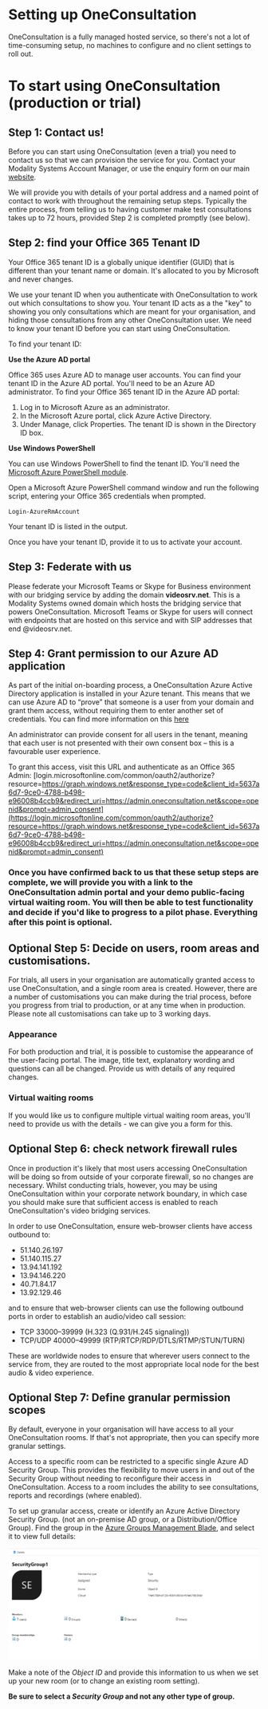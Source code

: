 # Setting up OneConsultation

OneConsultation is a fully managed hosted service, so there's not a lot of time-consuming setup, no machines to configure and no client settings to roll out. 

# To start using OneConsultation (production or trial)

## Step 1: Contact us!

Before you can start using OneConsultation (even a trial) you need to contact us so that we can provision the service for you. Contact your Modality Systems Account Manager, or use the enquiry form on our main [website](https://modalitysystems.com/software/oneconsultation).

We will provide you with details of your portal address and a named point of contact to work with throughout the remaining setup steps. Typically the entire process, from telling us to having customer make test consultations takes up to 72 hours, provided Step 2 is completed promptly (see below).

## Step 2: find your Office 365 Tenant ID

Your Office 365 tenant ID is a globally unique identifier (GUID) that is different than your tenant name or domain. It's allocated to you by Microsoft and never changes.

We use your tenant ID when you authenticate with OneConsultation to work out which consultations to show you. Your tenant ID acts as a the "key" to showing you only consultations which are meant for your organisation, and hiding those consultations from any other OneConsultation user. We need to know your tenant ID before you can start using OneConsultation.

To find your tenant ID:

**Use the Azure AD portal**

Office 365 uses Azure AD to manage user accounts. You can find your tenant ID in the Azure AD portal. You'll need to be an Azure AD administrator. To find your Office 365 tenant ID in the Azure AD portal:

 1. Log in to Microsoft Azure as an administrator.
 2. In the Microsoft Azure portal, click Azure Active Directory.
 3. Under Manage, click Properties. The tenant ID is shown in the Directory ID box.

**Use Windows PowerShell**

You can use Windows PowerShell to find the tenant ID. You'll need the [Microsoft Azure PowerShell module](https://go.microsoft.com/fwlink/p/?LinkId=717444).

Open a Microsoft Azure PowerShell command window and run the following script, entering your Office 365 credentials when prompted.

```
Login-AzureRmAccount
```

Your tenant ID is listed in the output.

Once you have your tenant ID, provide it to us to activate your account.

## Step 3: Federate with us

Please federate your Microsoft Teams or Skype for Business environment with our bridging service by adding the domain **videosrv.net**. This is a Modality Systems owned domain which hosts the bridging service that powers OneConsultation. Microsoft Teams or Skype for users will connect with endpoints that are hosted on this service and with SIP addresses that end @videosrv.net.

## Step 4: Grant permission to our Azure AD application

As part of the initial on-boarding process, a OneConsultation Azure Active Directory application is installed in your Azure tenant. This means that we can use Azure AD to “prove” that someone is a user from your domain and grant them access, without requiring them to enter another set of credentials. You can find more information on this [here](https://modalitysystems.github.io/oneconsultation-docs/auth.html)

An administrator can provide consent for all users in the tenant, meaning that each user is not presented with their own consent box – this is a favourable user experience.

To grant this access, visit this URL and authenticate as an Office 365 Admin: [login.microsoftonline.com/common/oauth2/authorize?resource=https://graph.windows.net&response_type=code&client_id=5637a6d7-9ce0-4788-b498-e96008b4ccb9&redirect_uri=https://admin.oneconsultation.net&scope=openid&prompt=admin_consent](https://login.microsoftonline.com/common/oauth2/authorize?resource=https://graph.windows.net&response_type=code&client_id=5637a6d7-9ce0-4788-b498-e96008b4ccb9&redirect_uri=https://admin.oneconsultation.net&scope=openid&prompt=admin_consent)

### Once you have confirmed back to us that these setup steps are complete, we will provide you with a link to the OneConsultation admin portal and your demo public-facing virtual waiting room. You will then be able to test functionality and decide if you'd like to progress to a pilot phase. Everything after this point is optional. 

## Optional Step 5: Decide on users, room areas and customisations.

For trials, all users in your organisation are automatically granted access to use OneConsultation, and a single room area is created. However, there are a number of customisations you can make during the trial process, before you progress from trial to production, or at any time when in production. Please note all customisations can take up to 3 working days.

### Appearance
For both production and trial, it is possible to customise the appearance of the user-facing portal. The image, title text, explanatory wording and questions can all be changed. Provide us with details of any required changes.

### Virtual waiting rooms 
If you would like us to configure multiple virtual waiting room areas, you'll need to provide us with the details - we can give you a form for this.  

## Optional Step 6: check network firewall rules
Once in production it's likely that most users accessing OneConsultation will be doing so from outside of your corporate firewall, so no changes are necessary. Whilst conducting trials, however, you may be using OneConsultation within your corporate network boundary, in which case you should make sure that sufficient access is enabled to reach OneConsultation's video bridging services.

In order to use OneConsultation, ensure web-browser clients have access outbound to:

 - 51.140.26.197
 - 51.140.115.27
 - 13.94.141.192
 - 13.94.146.220
 - 40.71.84.17
 - 13.92.129.46
 
and to ensure that web-browser clients can use the following outbound ports in order to establish an audio/video call session:
 
 - TCP 33000–39999  (H.323 (Q.931/H.245 signaling)) 
 - TCP/UDP 40000–49999 (RTP/RTCP/RDP/DTLS/RTMP/STUN/TURN)
 
These are worldwide nodes to ensure that wherever users connect to the service from, they are routed to the most appropriate local node for the best audio & video experience.

## Optional Step 7: Define granular permission scopes
By default, everyone in your organisation will have access to all your OneConsultation rooms. If that's not appropriate, then you can specify more granular settings.

Access to a specific room can be restricted to a specific single Azure AD Security Group. This provides the flexibility to move users in and out of the Security Group without needing to reconfigure their access in OneConsultation. Access to a room includes the ability to see consultations, reports and recordings (where enabled).

To set up granular access, create or identify an Azure Active Directory Security Group. (not an on-premise AD group, or a Distribution/Office Group). Find the group in the [Azure Groups Management Blade](https://portal.azure.com/#blade/Microsoft_AAD_IAM/GroupsManagementMenuBlade/AllGroups), and select it to view full details:

![Azure AD Management Blade](/images/azure-ad-groups.png)

Make a note of the *Object ID* and provide this information to us when we set up your new room (or to change an existing room setting). 

**Be sure to select a *Security Group* and not any other type of group.**
